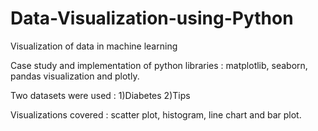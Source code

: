 # Data-Visualization-using-Python
Visualization of data in machine learning

Case study and implementation of python libraries : matplotlib, seaborn, pandas visualization and plotly.

Two datasets were used :
1)Diabetes
2)Tips

Visualizations covered : scatter plot, histogram, line chart and bar plot.
